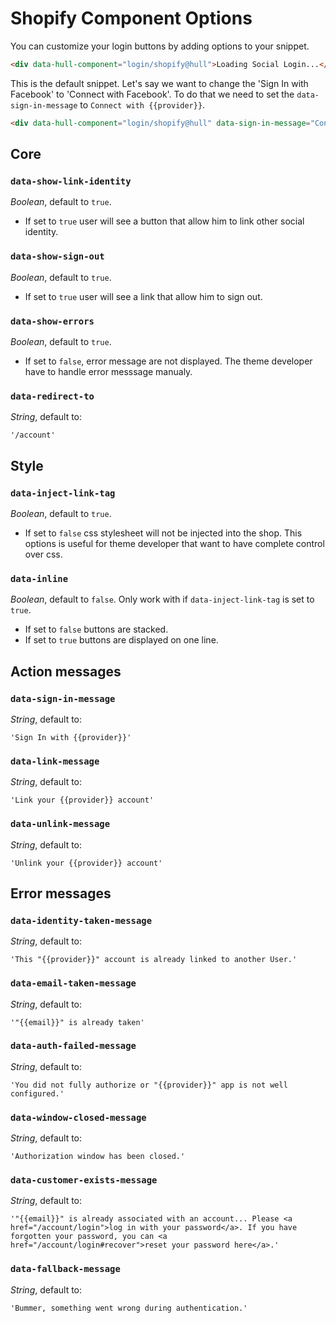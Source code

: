 Shopify Component Options
=========================

You can customize your login buttons by adding options to your snippet.

```html
<div data-hull-component="login/shopify@hull">Loading Social Login...</div>
```

This is the default snippet. Let's say we want to change the 'Sign In with Facebook' to 'Connect with Facebook'. To do that we need to set the `data-sign-in-message` to `Connect with {{provider}}`.

```html
<div data-hull-component="login/shopify@hull" data-sign-in-message="Connect with {{provider}}">Loading Social Login...</div>
```

## Core

### `data-show-link-identity`

*Boolean*, default to `true`.

- If set to `true` user will see a button that allow him to link other social identity.

### `data-show-sign-out`

*Boolean*, default to `true`.

- If set to `true` user will see a link that allow him to sign out.

### `data-show-errors`

*Boolean*, default to `true`.

- If set to `false`, error message are not displayed. The theme developer have to handle error messsage manualy.

### `data-redirect-to`

*String*, default to:

```
'/account'
```

## Style

### `data-inject-link-tag`

*Boolean*, default to `true`.

- If set to `false` css stylesheet will not be injected into the shop. This options is useful for theme developer that want to have complete control over css.

### `data-inline`

*Boolean*, default to `false`. Only work with if `data-inject-link-tag` is set to `true`.

- If set to `false` buttons are stacked.
- If set to `true` buttons are displayed on one line.

## Action messages

### `data-sign-in-message`

*String*, default to:

```
'Sign In with {{provider}}'
```

### `data-link-message`

*String*, default to:

```
'Link your {{provider}} account'
```

### `data-unlink-message`

*String*, default to:

```
'Unlink your {{provider}} account'
```

## Error messages

### `data-identity-taken-message`

*String*, default to:

```
'This "{{provider}}" account is already linked to another User.'
```

### `data-email-taken-message`

*String*, default to:

```
'"{{email}}" is already taken'
```

### `data-auth-failed-message`

*String*, default to:

```
'You did not fully authorize or "{{provider}}" app is not well configured.'
```

### `data-window-closed-message`

*String*, default to:

```
'Authorization window has been closed.'
```

### `data-customer-exists-message`

*String*, default to:

```
'"{{email}}" is already associated with an account... Please <a href="/account/login">log in with your password</a>. If you have forgotten your password, you can <a href="/account/login#recover">reset your password here</a>.'
```

### `data-fallback-message`

*String*, default to:

```
'Bummer, something went wrong during authentication.'
```

